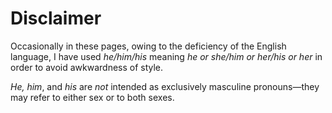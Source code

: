 # Disclaimer

Occasionally in these pages, owing to the deficiency of the English language, I have used _he/him/his_ meaning _he or she/him or her/his or her_ in order to avoid awkwardness of style.

_He, him_, and _his_ are _not_ intended as exclusively masculine pronouns—they may refer to either sex or to both sexes.
